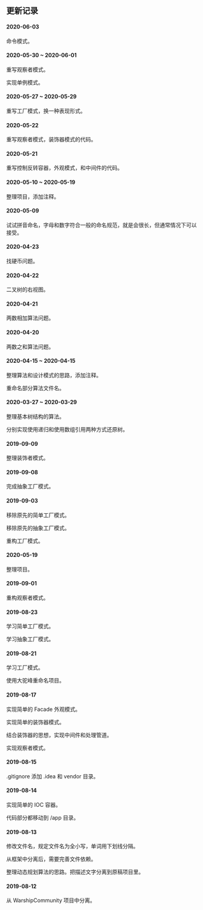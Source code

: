 ## 更新记录

#### 2020-06-03

命令模式。

#### 2020-05-30 ~ 2020-06-01

重写观察者模式。

实现单例模式。

#### 2020-05-27 ~ 2020-05-29

重写工厂模式，换一种表现形式。

#### 2020-05-22

重写观察者模式，装饰器模式的代码。

#### 2020-05-21

重写控制反转容器，外观模式，和中间件的代码。

#### 2020-05-10 ~ 2020-05-19

整理项目，添加注释。

#### 2020-05-09

试试拼音命名，字母和数字符合一般的命名规范，就是会很长，但通常情况下可以接受。

#### 2020-04-23

找硬币问题。

#### 2020-04-22

二叉树的右视图。

#### 2020-04-21

两数相加算法问题。

#### 2020-04-20

两数之和算法问题。

#### 2020-04-15 ~ 2020-04-15

整理算法和设计模式的思路，添加注释。

重命名部分算法文件名。

#### 2020-03-27 ~ 2020-03-29

整理基本树结构的算法。

分别实现使用递归和使用数组引用两种方式还原树。

#### 2019-09-09

整理装饰者模式。

#### 2019-09-08

完成抽象工厂模式。

#### 2019-09-03

移除原先的简单工厂模式。

移除原先的抽象工厂模式。

重构工厂模式。

#### 2020-05-19

整理项目。

#### 2019-09-01

重构观察者模式。

#### 2019-08-23

学习简单工厂模式。

学习抽象工厂模式。

#### 2019-08-21

学习工厂模式。

使用大驼峰重命名项目。

#### 2019-08-17

实现简单的 Facade 外观模式。

实现简单的装饰器模式。

结合装饰器的思想，实现中间件和处理管道。

实现观察者模式。

#### 2019-08-15 

.gitignore 添加 .idea 和 vendor 目录。

#### 2019-08-14

实现简单的 IOC 容器。

代码部分都移动到 /app 目录。

#### 2019-08-13

修改文件名，规定文件名为全小写，单词用下划线分隔。

从框架中分离后，需要完善文件依赖。

整理动态规划算法的思路。把描述文字分离到原稿项目里。

#### 2019-08-12

从 WarshipCommunity 项目中分离。